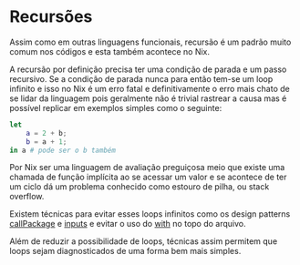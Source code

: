 # Recursões

Assim como em outras linguagens funcionais, recursão é um padrão muito comum nos códigos e esta também acontece no Nix.

A recursão por definição precisa ter uma condição de parada e um passo recursivo. Se a condição de parada nunca para então tem-se um loop infinito e isso no Nix é um erro fatal e definitivamente o erro mais chato de se lidar da linguagem pois geralmente não é trivial rastrear a causa mas é possível replicar em exemplos simples como o seguinte:

```nix
let
    a = 2 + b;
    b = a + 1;
in a # pode ser o b também
```

Por Nix ser uma linguagem de avaliação preguiçosa meio que existe uma chamada de função implícita ao se acessar um valor e se acontece de ter um ciclo dá um problema conhecido como estouro de pilha, ou stack overflow.

Existem técnicas para evitar esses loops infinitos como os design patterns [callPackage](../design-patterns/callPackage.md) e [inputs](../design-patterns/inputs.md) e evitar o uso do [with](../expressoes/with.md) no topo do arquivo.

Além de reduzir a possibilidade de loops, técnicas assim permitem que loops sejam diagnosticados de uma forma bem mais simples.
